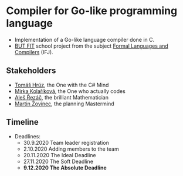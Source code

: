 # Compiler for Go-like programming language

* Implementation of a Go-like language compiler done in C. 
* [BUT FIT](https://www.fit.vut.cz/) school project from the subject [Formal Languages and Compilers](https://www.fit.vut.cz/study/course/13305/.en) (IFJ).

## Stakeholders 
* [Tomáš Hrúz](https://github.com/Zokinko), the One with the C# Mind
* [Mirka Kolaříková](https://github.com/miricinka), the One who actually codes
* [Aleš Řezáč](https://github.com/xrezac21), the brilliant Mathematician
* [Martin Žovinec](https://github.com/xzovin00), the planning Mastermind

## Timeline
* Deadlines:
	* 30.9.2020 Team leader registration
	* 2.10.2020 Adding members to the team
	* 20.11.2020 The Ideal Deadline
	* 27.11.2020 The Soft Deadline
	* **9.12.2020 The Absolute Deadline**
